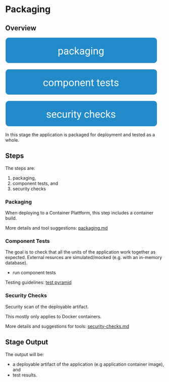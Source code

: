 # Packaging

## Overview

![Packaging Stage](images/packaging.svg)

In this stage the application is packaged for deployment and tested as a whole.

## Steps

The steps are:

1. packaging,
2. component tests, and
3. security checks

### Packaging

When deploying to a Container Plattform, this step includes a container build.

More details and tool suggestions: [packaging.md](packaging.md)

### Component Tests

The goal is to check that all the units of the application work together as expected. External resurces are simulated/mocked (e.g. with an in-memory database).

* run component tests

Testing guidelines: [test pyramid](../../best-practices.md#testing)

### Security Checks

Security scan of the deployable artifact.

This mostly only applies to Docker containers.

More details and suggestions for tools: [security-checks.md](security-checks.md)

## Stage Output

The output will be:

* a deployable artifact of the application (e.g application container image), and
* test results.
